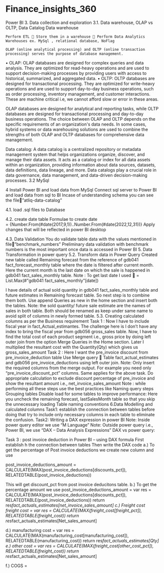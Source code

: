# Finance_insights_360

Power BI
3. Data collection and exploration
3.1. Data warehouse, OLAP vs OLTP, Data Catalog
	Data warehouse
	 
	Perform ETL  Store them in a warehouse  Perform Data Analytics
	Warehouses ex. MySql , relational database, NoFlag
	 
	OLAP (online analytical processing) and OLTP (online transaction processing) serves the purpose of database management.
•	OLAP: OLAP databases are designed for complex queries and data analysis. They are optimized for read-heavy operations and are used to support decision-making processes by providing users with access to historical, summarized, and aggregated data.
•	OLTP: OLTP databases are designed for transactional processing. They are optimized for write-heavy operations and are used to support day-to-day business operations, such as order processing, inventory management, and customer interactions. These are machine critical i.e, we cannot afford slow or error in these areas.

OLAP databases are designed for analytical and reporting tasks, while OLTP databases are designed for transactional processing and day-to-day business operations. The choice between OLAP and OLTP depends on the specific requirements of an organization's data needs. In some cases, hybrid systems or data warehousing solutions are used to combine the strengths of both OLAP and OLTP databases for comprehensive data management.

Data catalog:
A data catalog is a centralized repository or metadata management system that helps organizations organize, discover, and manage their data assets. It acts as a catalog or index for all data assets within an organization, providing information about data sources, datasets, data definitions, data lineage, and more. Data catalogs play a crucial role in data governance, data management, and data-driven decision-making processes.
3.2 MySql

4 Install Power BI and load data from MySql
	Connect sql server to Power BI and load data from sql to BI
	Incase of understanding schema you can see the file”atliq-data-catalog”


	
	

4.1. load .sql files to Database

4.2. create date table
Formulae to create date		
= {Number.From(#date(2017,9,1))..Number.From(#date(2022,12,31))}
Apply changes that will be reflected in power BI desktop 

4.3. Data Validation
You do validate table data with the values mentioned in file”benchmark_numbers”
Preliminary data validation with benchmark numbers is the most important once data is accessed in Power BI
5. Data Transformation in power query
5.2. Transform data in Power Query
Created new table called Remaining forecast from the reference of gdb041 fact_forecast_monthly table where the date is filtered after current month. Here the current month is the last date on which the sale is happened in gdb041 fact_sales_monthly table.
Note : To get last date I used  = List.Max(#"gdb041 fact_sales_monthly"[date])

I have details of actual sold quantity in gdb041 fact_sales_monthly table and future estimates in Remaining forecast table. So next step is to combine them both. Use append Queries as new in the home section and insert both the tables.
Note: the sold quantity/ future sale estimate are the names of sales in both table. Both should be renamed as keep under same name to avoid split of columns in newly formed table.
5.3. Creating calculated columns as per the Business requirement
Task 1 : Now I have to include fiscal year in fact_Actual_estimantes. The challenge here is I don’t have any index to bring the fiscal year from gdb056 gross_sales table.
Now, I have to find the total cost of each product segment i.e., gross price by doing left outer join from the option Merge Queries in the Home section.
Later I multiplied the resultant cost with the Quantity(Qty) which gives us gross_sales_amount
Task 2 : Here I want the pre_invoice discount from pre_invoice_deduction table
Use Merge query  Table fact_actual_estimates and gdb056 pre_invoice_deductions using left outer join.
Note: Only insert the required columns from the merge output. For example you need only “pre_invoice_discount_pct” columns. Same applies for the above task.
Do appropriate calculation to exclude discount percentage of pre_invoice and show the resultant amount i.e., net_invoice_sales_amount
Note : while performing all these steps use the best practices like
Naming query steps
Grouping tables
Disable load for some tables to improve performance: Here you uncheck the remaining forecast, lastSalesMonth table so that you skip the unnecessary loading
Table naming conventions
6.Data Modelling and calculated columns
Task1: establish the connection between tables before doing that try to include only necessary columns in each table to eliminate the confusion.
Task2: Writing a DAX expression in power BI
Note: Inside power query editor we use “M Language”
Note: Outside power query i.e., Power BI, we use “DAX – Data Analysis Expressions”
DAX vs power query: 

Task 3 : post invoice deduction in Power BI – using DAX formula
First establish h the connection between tables
Then write the DAX code
a.)	To get the percentage of Post invoice deductions we create new column and use

post_invoice_deductions_amount = 
CALCULATE(MAX(post_invoice_deductions[discounts_pct]), 
RELATEDTABLE(post_invoice_deductions))

This will get discount_pct from post invoice deducitons table. 
b.)	To get the percentage amount we use
post_invoice_deductions_amount = 
var res = CALCULATE(MAX(post_invoice_deductions[discounts_pct]), 
RELATEDTABLE(post_invoice_deductions))
return res*fact_actuals_estimates[net_invoice_sales_amount]
c.)	Freight cost
freight cost = 
var res = CALCULATE(MAX(freight_cost[freight_pct]), 
RELATEDTABLE(freight_cost))
return res*fact_actuals_estimates[Net_sales_amount]

d.)	manufacturing cost = 
var res = CALCULATE(MAX(manufacturing_cost[manufacturing_cost]), 
RELATEDTABLE(manufacturing_cost))
return res*fact_actuals_estimates[Qty]
e.)	other cost = 
var res = CALCULATE(MAX(freight_cost[other_cost_pct]), 
RELATEDTABLE(freight_cost))
return res*fact_actuals_estimates[Net_sales_amount]

f.)	COGS = 








